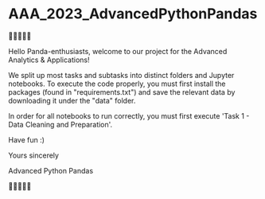 # AAA_2023_AdvancedPythonPandas

🐼🐼🐼🐼🐼 


Hello Panda-enthusiasts, welcome to our project for the Advanced Analytics & Applications! 

We split up most tasks and subtasks into distinct folders and Jupyter notebooks. To execute the code properly, you must first install the packages (found in "requirements.txt") and save the relevant data by downloading it under the "data" folder.

In order for all notebooks to run correctly, you must first execute 'Task 1 - Data Cleaning and Preparation'.


Have fun :) 

Yours sincerely 

Advanced Python Pandas 


🐼🐼🐼🐼🐼
